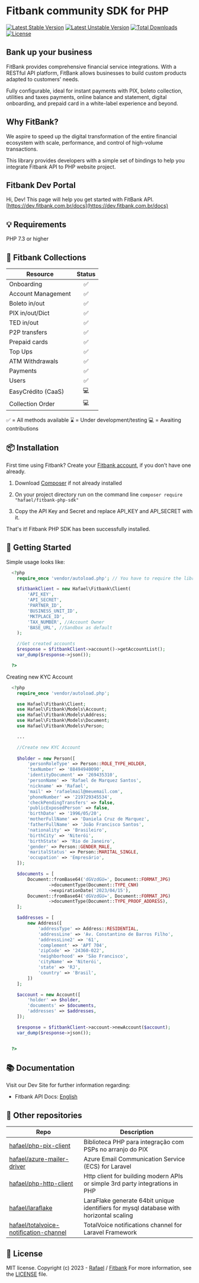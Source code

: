 # Fitbank community SDK for PHP

[![Latest Stable Version](http://poser.pugx.org/hafael/fitbank-php-sdk/v)](https://packagist.org/packages/hafael/fitbank-php-sdk)
[![Latest Unstable Version](http://poser.pugx.org/hafael/fitbank-php-sdk/v/unstable)](https://packagist.org/packages/hafael/fitbank-php-sdk)
[![Total Downloads](http://poser.pugx.org/hafael/fitbank-php-sdk/downloads)](https://packagist.org/packages/hafael/fitbank-php-sdk)
[![License](http://poser.pugx.org/hafael/fitbank-php-sdk/license)](https://packagist.org/packages/hafael/fitbank-php-sdk)


## Bank up your business
FitBank provides comprehensive financial service integrations. With a RESTful API platform, FitBank allows businesses to build custom products adapted to customers' needs.

Fully configurable, ideal for instant payments with PIX, boleto collection, utilities and taxes payments, online balance and statement, digital onboarding, and prepaid card in a white-label experience and beyond.

## Why FitBank?
We aspire to speed up the digital transformation of the entire financial ecosystem with scale, performance, and control of high-volume transactions.

This library provides developers with a simple set of bindings to help you integrate Fitbank API to PHP website project.

## Fitbank Dev Portal
Hi, Dev! This page will help you get started with FitBank API.
[https://dev.fitbank.com.br/docs](https://dev.fitbank.com.br/docs)

## 💡 Requirements

PHP 7.3 or higher


## 🧩 Fitbank Collections

| Resource             | Status   |
| -------------------- | :------: |
| Onboarding           | ✅  |
| Account Management   | ✅  |
| Boleto in/out        | ✅  |
| PIX in/out/Dict      | ✅  |
| TED in/out           | ✅  |
| P2P transfers        | ✅  |
| Prepaid cards        | ✅  |
| Top Ups              | ✅  |
| ATM Withdrawals      | ✅  |
| Payments             | ✅  |
| Users                | ✅  |
| EasyCrédito (CaaS)   | 💻  |
| Collection Order     | 💻  |

✅ = All methods available
⌛ = Under development/testing
💻 = Awaiting contributions

## 📦 Installation 

First time using Fitbank? Create your [Fitbank account](https://www.fitbank.com), if you don’t have one already.

1. Download [Composer](https://getcomposer.org/doc/00-intro.md) if not already installed

2. On your project directory run on the command line
`composer require "hafael/fitbank-php-sdk"`

3. Copy the API Key and Secret and replace API_KEY and API_SECRET with it.

That's it! Fitbank PHP SDK has been successfully installed.


## 🌟 Getting Started
  
  Simple usage looks like:
  
```php
  <?php
    require_once 'vendor/autoload.php'; // You have to require the library from your Composer vendor folder

    $fitbankClient = new Hafael\Fitbank\Client(
        'API_KEY', 
        'API_SECRET', 
        'PARTNER_ID', 
        'BUSINESS_UNIT_ID',
        'MKTPLACE_ID',
        'TAX_NUMBER', //Account Owner
        'BASE_URL', //Sandbox as default
    );

    //Get created accounts
    $response = $fitbankClient->account()->getAccountList();
    var_dump($response->json());

  ?>
```


Creating new KYC Account

```php
  <?php
    require_once 'vendor/autoload.php';

    use Hafael\Fitbank\Client;
    use Hafael\Fitbank\Models\Account;
    use Hafael\Fitbank\Models\Address;
    use Hafael\Fitbank\Models\Document;
    use Hafael\Fitbank\Models\Person;

    ...

    //Create new KYC Account
    
    $holder = new Person([
        'personRoleType' => Person::ROLE_TYPE_HOLDER,
        'taxNumber' => '88494940090',
        'identityDocument' => '269435310',
        'personName' => 'Rafael de Marquez Santos',
        'nickname' => 'Rafael',
        'mail' => 'rafaelmail@meuemail.com',
        'phoneNumber' => '219729345534',
        'checkPendingTransfers' => false,
        'publicExposedPerson' => false,
        'birthDate' => '1996/05/20',
        'motherFullName' => 'Daniela Cruz de Marquez',
        'fatherFullName' => 'João Francisco Santos',
        'nationality' => 'Brasileiro',
        'birthCity' => 'Niterói',
        'birthState' => 'Rio de Janeiro',
        'gender' => Person::GENDER_MALE,
        'maritalStatus' => Person::MARITAL_SINGLE,
        'occupation' => 'Empresário',
    ]);

    $documents = [
        Document::fromBase64('dGVzdGU=', Document::FORMAT_JPG)
                ->documentType(Document::TYPE_CNH)
                ->expirationDate('2023/04/15'),
        Document::fromBase64('dGVzdGU=', Document::FORMAT_JPG)
                ->documentType(Document::TYPE_PROOF_ADDRESS),
    ];

    $addresses = [
        new Address([
            'addressType' => Address::RESIDENTIAL,
            'addressLine' => 'Av. Constantino de Barros Filho',
            'addressLine2' => '61',
            'complement' => 'APT 704',
            'zipCode' => '24360-022',
            'neighborhood' => 'São Francisco',
            'cityName' => 'Niterói',
            'state' => 'RJ',
            'country' => 'Brasil',
        ])
    ];

    $account = new Account([
        'holder' => $holder,
        'documents' => $documents,
        'addresses' => $addresses,
    ]);

    $response = $fitbankClient->account->newAccount($account);
    var_dump($response->json());


  ?>
```


## 📚 Documentation 

Visit our Dev Site for further information regarding:
 - Fitbank API Docs: [English](https://dev.fitbank.com.br/docs)


## 📜 Other repositories
Repo | Description 
--- | ---
[hafael/php-pix-client](https://github.com/hafael/php-pix-client) | Biblioteca PHP para integração com PSPs no arranjo do PIX
[hafael/azure-mailer-driver](https://github.com/hafael/azure-mailer-driver) | Azure Email Communication Service (ECS) for Laravel
[hafael/php-http-client](https://github.com/hafael/php-http-client) | Http client for building modern APIs or simple 3rd party integrations in PHP
[hafael/laraflake](https://github.com/hafael/laraflake) | LaraFlake generate 64bit unique identifiers for mysql database with horizontal scaling
[hafael/totalvoice-notification-channel](https://github.com/hafael/totalvoice-notification-channel) | TotalVoice notifications channel for Laravel Framework



## 📜 License 

MIT license. Copyright (c) 2023 - [Rafael](https://github.com/hafael) / [Fitbank](https://fitbank.com.br)
For more information, see the [LICENSE](https://github.com/hafael/fitbank-php-sdk/blob/main/LICENSE) file.